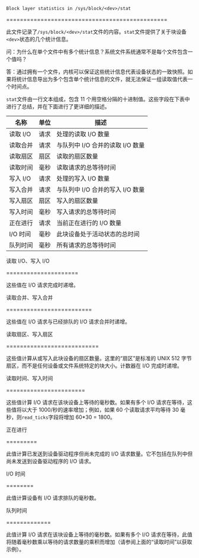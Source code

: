 `Block layer statistics in /sys/block/<dev>/stat`

===============================================

此文件记录了`/sys/block/<dev>/stat`文件的内容。`stat`文件提供了关于块设备`<dev>`状态的几个统计信息。

问：为什么在单个文件中有多个统计信息？系统文件系统通常不是每个文件包含一个值吗？

答：通过拥有一个文件，内核可以保证这些统计信息代表设备状态的一致快照。如果将统计信息导出为多个包含单个统计信息的文件，就无法保证一组读取值代表一个时间点。

`stat`文件由一行文本组成，包含 11 个用空格分隔的十进制值。这些字段在下表中进行了总结，并在下面进行了更详细的描述。


|名称|单位|描述|
|----|-----|-----------|
|读取 I/O|请求|处理的读取 I/O 数量|
|读取合并|请求|与队列中 I/O 合并的读取 I/O 数量|
|读取扇区|扇区|读取的扇区数量|
|读取时间|毫秒|读取请求的总等待时间|
|写入 I/O|请求|处理的写入 I/O 数量|
|写入合并|请求|与队列中 I/O 合并的写入 I/O 数量|
|写入扇区|扇区|写入的扇区数量|
|写入时间|毫秒|写入请求的总等待时间|
|正在进行|请求|当前正在进行的 I/O 数量|
|I/O 时间|毫秒|此块设备处于活动状态的总时间|
|队列时间|毫秒|所有请求的总等待时间|


读取 I/O、写入 I/O

=====================

这些值在 I/O 请求完成时递增。

读取合并、写入合并

=========================

这些值在 I/O 请求与已经排队的 I/O 请求合并时递增。

读取扇区、写入扇区

===========================

这些值计算从或写入此块设备的扇区数量。这里的“扇区”是标准的 UNIX 512 字节扇区，而不是任何设备或文件系统特定的块大小。计数器在 I/O 完成时递增。

读取时间、写入时间

=======================

这些值计算 I/O 请求在该块设备上等待的毫秒数。如果有多个 I/O 请求在等待，这些值将以大于 1000/秒的速率增加；例如，如果 60 个读取请求平均等待 30 毫秒，则`read_ticks`字段将增加 60*30 = 1800。

正在进行

=========

此值计算已发送到设备驱动程序但尚未完成的 I/O 请求数量。它不包括在队列中但尚未发送到设备驱动程序的 I/O 请求。

I/O 时间

========

此值计算设备有 I/O 请求排队的毫秒数。

队列时间

=============

此值计算 I/O 请求在该块设备上等待的毫秒数。如果有多个 I/O 请求在等待，此值将随着毫秒数乘以等待的请求数量的乘积而增加（请参阅上面的“读取时间”以获取示例）。